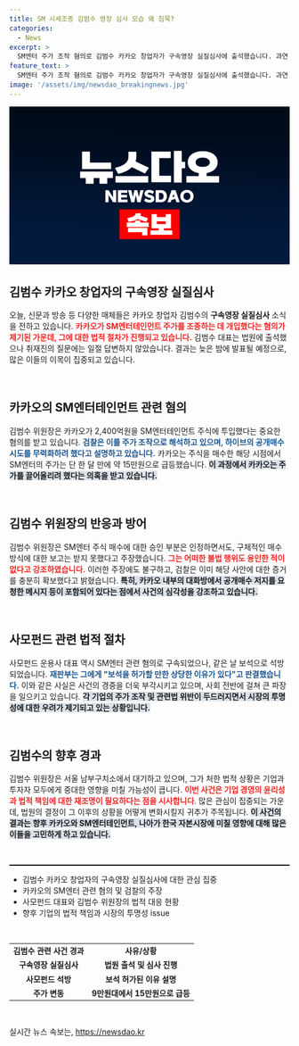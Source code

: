 ```yaml
---
title: SM 시세조종 김범수 영장 심사 모습 왜 침묵?
categories:
  - News
excerpt: >
  SM엔터 주가 조작 혐의로 김범수 카카오 창업자가 구속영장 실질심사에 출석했습니다. 과연 그의 불법 행위 주장은 신뢰를 얻을 수 있을까요? 심사 결과는 늦은 저녁에 발표됩니다. 궁금증 가득한 이 사건의 전말을 놓치지 마세요!
feature_text: >
  SM엔터 주가 조작 혐의로 김범수 카카오 창업자가 구속영장 실질심사에 출석했습니다. 과연 그의 불법 행위 주장은 신뢰를 얻을 수 있을까요? 심사 결과는 늦은 저녁에 발표됩니다. 궁금증 가득한 이 사건의 전말을 놓치지 마세요!
image: '/assets/img/newsdao_breakingnews.jpg'
---
```


<p><img src="/assets/img/newsdao_breakingnews.jpg" alt="ontimetimes 속보" /></p>

<h2 data-ke-size="size26">김범수 카카오 창업자의 구속영장 실질심사</h2>

<p data-ke-size="size16">오늘, 신문과 방송 등 다양한 매체들은 카카오 창업자 김범수의 <b>구속영장 실질심사</b> 소식을 전하고 있습니다. <b><span style="color: #ee2323;">카카오가 SM엔터테인먼트 주가를 조종하는 데 개입했다는 혐의가 제기된 가운데, 그에 대한 법적 절차가 진행되고 있습니다.</span></b> 김범수 대표는 법원에 출석했으나 취재진의 질문에는 일절 답변하지 않았습니다. 결과는 늦은 밤에 발표될 예정으로, 많은 이들의 이목이 집중되고 있습니다.</p>

<p data-ke-size="size16">&nbsp;</p>

<h2 data-ke-size="size26">카카오의 SM엔터테인먼트 관련 혐의</h2>

<p data-ke-size="size16">김범수 위원장은 카카오가 2,400억원을 SM엔터테인먼트 주식에 투입했다는 중요한 혐의를 받고 있습니다. <b><span style="color: #1a5490;">검찰은 이를 주가 조작으로 해석하고 있으며, 하이브의 공개매수 시도를 무력화하려 했다고 설명하고 있습니다.</span></b> 카카오는 주식을 매수한 해당 시점에서 SM엔터의 주가는 단 한 달 만에 약 15만원으로 급등했습니다. <b><span style="background-color: #21538527;">이 과정에서 카카오는 주가를 끌어올리려 했다는 의혹을 받고 있습니다.</span></b></p>

<p data-ke-size="size16">&nbsp;</p>

<h2 data-ke-size="size26">김범수 위원장의 반응과 방어</h2>

<p data-ke-size="size16">김범수 위원장은 SM엔터 주식 매수에 대한 승인 부분은 인정하면서도, 구체적인 매수 방식에 대한 보고는 받지 못했다고 주장했습니다. <b><span style="color: #ee2323;">그는 어떠한 불법 행위도 용인한 적이 없다고 강조하였습니다.</span></b> 이러한 주장에도 불구하고, 검찰은 이미 해당 사안에 대한 증거를 충분히 확보했다고 밝혔습니다. <b><span style="background-color: #21538527;">특히, 카카오 내부의 대화방에서 공개매수 저지를 요청한 메시지 등이 포함되어 있다는 점에서 사건의 심각성을 강조하고 있습니다.</span></b></p>

<p data-ke-size="size16">&nbsp;</p>

<h2 data-ke-size="size26">사모펀드 관련 법적 절차</h2>

<p data-ke-size="size16">사모펀드 운용사 대표 역시 SM엔터 관련 혐의로 구속되었으나, 같은 날 보석으로 석방되었습니다. <b><span style="color: #1a5490;">재판부는 그에게 "보석을 허가할 만한 상당한 이유가 있다"고 판결했습니다.</span></b> 이와 같은 사실은 사건의 경중을 더욱 부각시키고 있으며, 사회 전반에 걸쳐 큰 파장을 일으키고 있습니다. <b><span style="background-color: #21538527;">각 기업의 주가 조작 및 관련법 위반이 두드러지면서 시장의 투명성에 대한 우려가 제기되고 있는 상황입니다.</span></b></p>

<p data-ke-size="size16">&nbsp;</p>

<h2 data-ke-size="size26">김범수의 향후 경과</h2>

<p data-ke-size="size16">김범수 위원장은 서울 남부구치소에서 대기하고 있으며, 그가 처한 법적 상황은 기업과 투자자 모두에게 중대한 영향을 미칠 가능성이 큽니다. <b><span style="color: #ee2323;">이번 사건은 기업 경영의 윤리성과 법적 책임에 대한 재조명이 필요하다는 점을 시사합니다</span></b>. 많은 관심이 집중되는 가운데, 법원의 결정이 그 이후의 상황을 어떻게 변화시킬지 귀추가 주목됩니다. <b><span style="background-color: #21538527;">이 사건의 결과는 향후 카카오와 SM엔터테인먼트, 나아가 한국 자본시장에 미칠 영향에 대해 많은 이들을 고민하게 하고 있습니다.</span></b></p>

<p data-ke-size="size16">&nbsp;</p>

<hr style="height: 2px; background-color: #000;"/>

<ul>
    <li>김범수 카카오 창업자의 구속영장 실질심사에 대한 관심 집중</li>
    <li>카카오의 SM엔터 관련 혐의 및 검찰의 주장</li>
    <li>사모펀드 대표와 김범수 위원장의 법적 대응 현황</li>
    <li>향후 기업의 법적 책임과 시장의 투명성 issue</li>
</ul>

<p data-ke-size="size16">&nbsp;</p>

<table style="width: 100%; border-collapse: collapse;">
    <tr>
        <td style="text-align: center; height: 17px;"><b>김범수 관련 사건 경과</b></td>
        <td style="text-align: center; height: 17px;"><b>사유/상황</b></td>
    </tr>
    <tr>
        <td style="text-align: center; height: 17px;"><b>구속영장 실질심사</b></td>
        <td style="text-align: center; height: 17px;"><b>법원 출석 및 심사 진행</b></td>
    </tr>
    <tr>
        <td style="text-align: center; height: 17px;"><b>사모펀드 석방</b></td>
        <td style="text-align: center; height: 17px;"><b>보석 허가된 이유 설명</b></td>
    </tr>
    <tr>
        <td style="text-align: center; height: 17px;"><b>주가 변동</b></td>
        <td style="text-align: center; height: 17px;"><b>9만원대에서 15만원으로 급등</b></td>
    </tr>
</table>

<p data-ke-size="size16">&nbsp;</p>
실시간 뉴스 속보는, <a href="https://newsdao.kr" rel="dofollow">https://newsdao.kr</a>


